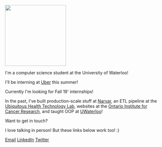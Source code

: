 <img src="https://pbs.twimg.com/profile_images/1104536813874614272/AHBbEBtk_400x400.jpg" width="200" height="200" />


I'm a computer science student at the University of Waterloo!

I'll be interning at [Uber](https://www.uber.com/info/atg/) this summer!

Currently I'm looking for Fall 19' internships!

In the past, I've built production-scale stuff at [Narvar](https://www.narvar.com), an ETL pipeline at the [Ubiquitous Health Technology Lab](https://uwaterloo.ca/ubiquitous-health-technology-lab/), websites at the [Ontario Institute for Cancer Research](https://oicr.on.ca/), and taught OOP at [UWaterloo](https://cs.uwaterloo.ca/)!

Want to get in touch?

I love talking in person! But these links below work too! :)


[Email](mailto:dhron.joshi@hotmail.com) [LinkedIn](http://www.linkedin.com/in/dhron)  [Twitter](http://www.twitter.com/dhronj)

